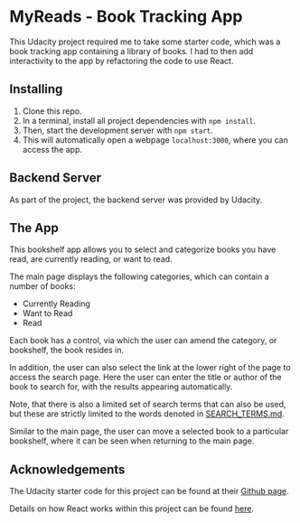 # MyReads - Book Tracking App

This Udacity project required me to take some starter code, which was a book tracking app containing a library of books.  I had to then add interactivity to the app by refactoring the code to use React.

## Installing

1. Clone this repo.
2. In a terminal, install all project dependencies with `npm install`.
3. Then, start the development server with `npm start`.
4. This will automatically open a webpage `localhost:3000`, where you can access the app.

## Backend Server

As part of the project, the backend server was provided by Udacity.

## The App

This bookshelf app allows you to select and categorize books you have read, are currently reading, or want to read.

The main page displays the following categories, which can contain a number of books:

* Currently Reading
* Want to Read
* Read

Each book has a control, via which the user can amend the category, or bookshelf, the book
resides in.

In addition, the user can also select the link at the lower right of the page to access the search page.  Here the user can enter the title or author of the book to search for, with the results appearing automatically.

Note, that there is also a limited set of search terms that can also be used, but these are strictly limited to the words denoted in [SEARCH_TERMS.md](https://github.com/7imrc/reactnd-project-myreads-starter/blob/master/SEARCH_TERMS.md).

Similar to the main page, the user can move a selected book to a particular bookshelf, where it can be seen when returning to the main page.

## Acknowledgements

The Udacity starter code for this project can be found at their [Github page](https://github.com/udacity/reactnd-project-myreads-starter.git).

Details on how React works within this project can be found [here](https://reactjs.org/).
